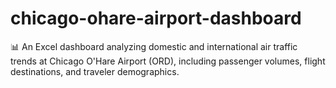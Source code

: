 # chicago-ohare-airport-dashboard
📊 An Excel dashboard analyzing domestic and international air traffic trends at Chicago O'Hare Airport (ORD), including passenger volumes, flight destinations, and traveler demographics.
